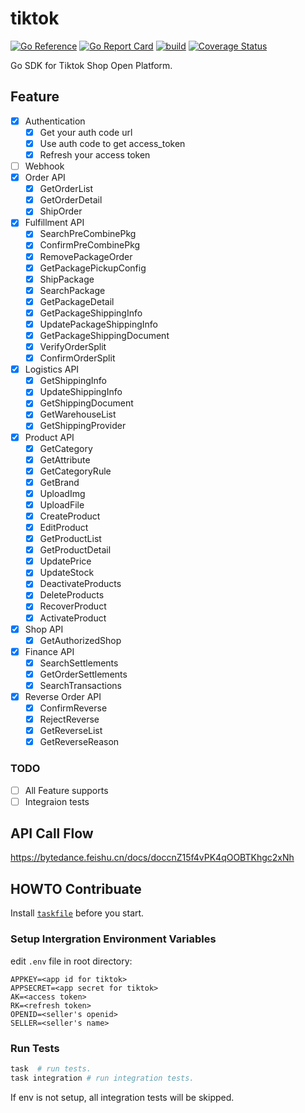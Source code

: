 # tiktok

[![Go Reference](https://pkg.go.dev/badge/github.com/jianjungki/tiktok-sdk.svg)](https://pkg.go.dev/github.com/jianjungki/tiktok-sdk)
[![Go Report Card](https://goreportcard.com/badge/github.com/jianjungki/tiktok-sdk)](https://goreportcard.com/report/github.com/jianjungki/tiktok-sdk)
[![build](https://github.com/jianjungki/tiktok/actions/workflows/ci.yml/badge.svg)](https://github.com/jianjungki/tiktok/actions/workflows/ci.yml)
[![Coverage Status](https://coveralls.io/repos/github/jianjungki/tiktok/badge.svg?branch=master)](https://coveralls.io/github/jianjungki/tiktok?branch=master)

Go SDK for Tiktok Shop Open Platform.

## Feature

- [x] Authentication
  - [x] Get your auth code url
  - [x] Use auth code to get access_token
  - [x] Refresh your access token
- [ ] Webhook
- [x] Order API
  - [x] GetOrderList
  - [x] GetOrderDetail
  - [x] ShipOrder
- [x] Fulfillment API
  - [x] SearchPreCombinePkg
  - [x] ConfirmPreCombinePkg
  - [x] RemovePackageOrder
  - [x] GetPackagePickupConfig
  - [x] ShipPackage
  - [x] SearchPackage
  - [x] GetPackageDetail
  - [x] GetPackageShippingInfo
  - [x] UpdatePackageShippingInfo
  - [x] GetPackageShippingDocument
  - [x] VerifyOrderSplit
  - [x] ConfirmOrderSplit
- [x] Logistics API
  - [x] GetShippingInfo
  - [x] UpdateShippingInfo
  - [x] GetShippingDocument
  - [x] GetWarehouseList
  - [x] GetShippingProvider
- [x] Product API
  - [x] GetCategory
  - [x] GetAttribute
  - [x] GetCategoryRule
  - [x] GetBrand
  - [x] UploadImg
  - [x] UploadFile
  - [x] CreateProduct
  - [x] EditProduct
  - [x] GetProductList
  - [x] GetProductDetail
  - [x] UpdatePrice
  - [x] UpdateStock
  - [x] DeactivateProducts
  - [x] DeleteProducts
  - [x] RecoverProduct
  - [x] ActivateProduct
- [x] Shop API
  - [x] GetAuthorizedShop
- [x] Finance API
  - [x] SearchSettlements
  - [x] GetOrderSettlements
  - [x] SearchTransactions
- [x] Reverse Order API
  - [x] ConfirmReverse
  - [x] RejectReverse
  - [x] GetReverseList
  - [x] GetReverseReason

### TODO

- [ ] All Feature supports
- [ ] Integraion tests

## API Call Flow

https://bytedance.feishu.cn/docs/doccnZ15f4vPK4qOOBTKhgc2xNh

## HOWTO Contribuate

Install [`taskfile`](https://taskfile.dev) before you start.

### Setup Intergration Environment Variables

edit `.env` file in root directory:

```env
APPKEY=<app id for tiktok>
APPSECRET=<app secret for tiktok>
AK=<access token>
RK=<refresh token>
OPENID=<seller's openid>
SELLER=<seller's name>
```
### Run Tests

```bash
task  # run tests.
task integration # run integration tests.
```

If env is not setup, all integration tests will be skipped.
